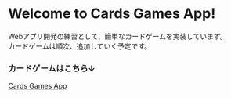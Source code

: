 # Welcome to Cards Games App!

Webアプリ開発の練習として、簡単なカードゲームを実装しています。  
カードゲームは順次、追加していく予定です。

### カードゲームはこちら↓

[Cards Games App](https://kanaichi333-cards-games-app-20250922.streamlit.app)
